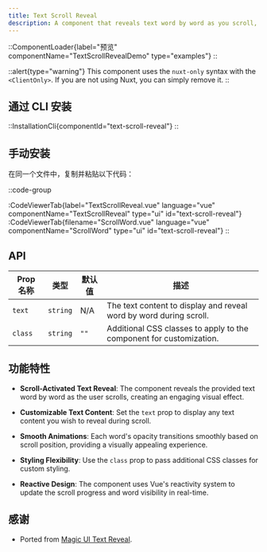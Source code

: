 ```yaml
---
title: Text Scroll Reveal
description: A component that reveals text word by word as you scroll, with customizable text and styling.
---
```


::ComponentLoader{label="预览" componentName="TextScrollRevealDemo" type="examples"}
::

::alert{type="warning"}
This component uses the `nuxt-only` syntax with the `<ClientOnly>`. If you are not using Nuxt, you can simply remove it.
::

## 通过 CLI 安装

::InstallationCli{componentId="text-scroll-reveal"}
::

## 手动安装

在同一个文件中，复制并粘贴以下代码：

::code-group

:CodeViewerTab{label="TextScrollReveal.vue" language="vue" componentName="TextScrollReveal" type="ui" id="text-scroll-reveal"}
:CodeViewerTab{filename="ScrollWord.vue" language="vue" componentName="ScrollWord" type="ui" id="text-scroll-reveal"}
::

## API

| Prop 名称 | 类型     | 默认值 | 描述                                                                |
| --------- | -------- | ------ | ------------------------------------------------------------------- |
| `text`    | `string` | N/A    | The text content to display and reveal word by word during scroll.  |
| `class`   | `string` | `""`   | Additional CSS classes to apply to the component for customization. |

## 功能特性

- **Scroll-Activated Text Reveal**: The component reveals the provided text word by word as the user scrolls, creating an engaging visual effect.

- **Customizable Text Content**: Set the `text` prop to display any text content you wish to reveal during scroll.

- **Smooth Animations**: Each word's opacity transitions smoothly based on scroll position, providing a visually appealing experience.

- **Styling Flexibility**: Use the `class` prop to pass additional CSS classes for custom styling.

- **Reactive Design**: The component uses Vue's reactivity system to update the scroll progress and word visibility in real-time.

## 感谢

- Ported from [Magic UI Text Reveal](https://magicui.design/docs/components/text-reveal).
